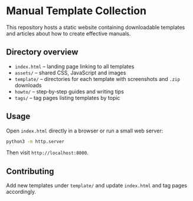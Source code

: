# Manual Template Collection

This repository hosts a static website containing downloadable templates and articles about how to create effective manuals.

## Directory overview
- `index.html` – landing page linking to all templates
- `assets/` – shared CSS, JavaScript and images
- `template/` – directories for each template with screenshots and `.zip` downloads
- `howto/` – step‑by‑step guides and writing tips
- `tags/` – tag pages listing templates by topic

## Usage
Open `index.html` directly in a browser or run a small web server:

```bash
python3 -m http.server
```

Then visit `http://localhost:8000`.

## Contributing
Add new templates under `template/` and update `index.html` and tag pages accordingly.
